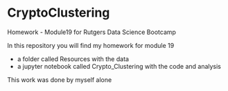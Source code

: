 # CryptoClustering
Homework - Module19 for Rutgers Data Science Bootcamp

In this repository you will find my homework for module 19
* a folder called Resources with the data
* a jupyter notebook called Crypto_Clustering with the code and analysis

This work was done by myself alone